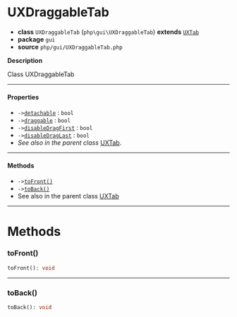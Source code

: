 # UXDraggableTab

- **class** `UXDraggableTab` (`php\gui\UXDraggableTab`) **extends** [`UXTab`](https://github.com/VenityStudio/android/tree/master/jphp-android-ext/api-docs/classes/php/gui/UXTab.md)
- **package** `gui`
- **source** `php/gui/UXDraggableTab.php`

**Description**

Class UXDraggableTab

---

#### Properties

- `->`[`detachable`](#prop-detachable) : `bool`
- `->`[`draggable`](#prop-draggable) : `bool`
- `->`[`disableDragFirst`](#prop-disabledragfirst) : `bool`
- `->`[`disableDragLast`](#prop-disabledraglast) : `bool`
- *See also in the parent class* [UXTab](https://github.com/VenityStudio/android/tree/master/jphp-android-ext/api-docs/classes/php/gui/UXTab.md).

---

#### Methods

- `->`[`toFront()`](#method-tofront)
- `->`[`toBack()`](#method-toback)
- See also in the parent class [UXTab](https://github.com/VenityStudio/android/tree/master/jphp-android-ext/api-docs/classes/php/gui/UXTab.md)

---
# Methods

<a name="method-tofront"></a>

### toFront()
```php
toFront(): void
```

---

<a name="method-toback"></a>

### toBack()
```php
toBack(): void
```
